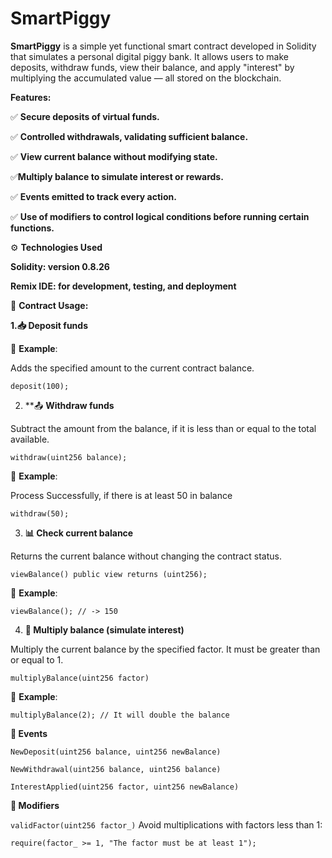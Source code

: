 # SmartPiggy

**SmartPiggy** is a simple yet functional smart contract developed in Solidity that simulates a personal digital piggy bank. It allows users to make deposits, withdraw funds, view their balance, and apply "interest" by multiplying the accumulated value — all stored on the blockchain.

**Features:**

✅ **Secure deposits of virtual funds.**

✅ **Controlled withdrawals, validating sufficient balance.**

✅ **View current balance without modifying state.**

✅**Multiply balance to simulate interest or rewards.**

✅ **Events emitted to track every action.**

✅ **Use of modifiers to control logical conditions before running certain functions.**


 


⚙️ **Technologies Used**

 **Solidity: version 0.8.26**

 **Remix IDE: for development, testing, and deployment**



  

🚀 **Contract Usage:**




**1.📥 Deposit funds**

📌 **Example**:

Adds the specified amount to the current contract balance.

```solidity
deposit(100);
```

2. **📤 **Withdraw funds**

Subtract the amount from the balance, if it is less than or equal to the total available.

```solidity
withdraw(uint256 balance);
```


📌 **Example**:

 Process Successfully, if there is at least 50 in balance

```solidity
withdraw(50); 
```

3. **📊 Check current balance**

Returns the current balance without changing the contract status.

```solidity
viewBalance() public view returns (uint256);
```



📌 **Example**:

```solidity
viewBalance(); // -> 150
```

4. **🧮 Multiply balance (simulate interest)**

Multiply the current balance by the specified factor. It must be greater than or equal to 1.

```solitidy
multiplyBalance(uint256 factor)
```

📌 **Example**:

```solidity
multiplyBalance(2); // It will double the balance
```

**📑 Events**

    NewDeposit(uint256 balance, uint256 newBalance)

    NewWithdrawal(uint256 balance, uint256 balance)

    InterestApplied(uint256 factor, uint256 newBalance)

**🔐 Modifiers**

`validFactor(uint256 factor_)` Avoid multiplications with factors less than 1:

```solidity
require(factor_ >= 1, "The factor must be at least 1");
```
